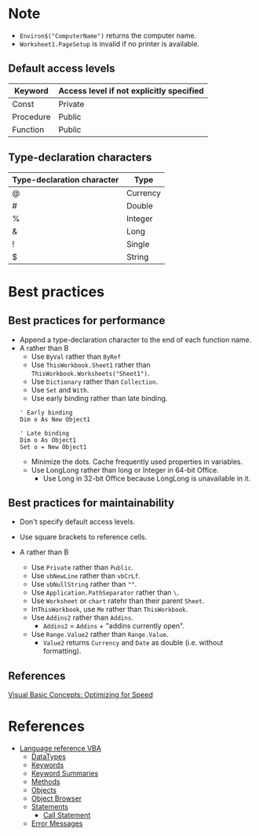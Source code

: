 # Note
* `Environ$("ComputerName")` returns the computer name.
* `Worksheet1.PageSetup` is invalid if no printer is available.

## Default access levels
Keyword|Access level if not explicitly specified
---|---
Const|Private
Procedure|Public
Function|Public

## Type-declaration characters
Type-declaration character|Type
---|---
@|Currency
#|Double
%|Integer
&|Long
!|Single
$|String

# Best practices

## Best practices for performance
* Append a type-declaration character to the end of each function name.
* A rather than B
  * Use `ByVal` rather than `ByRef` 
  * Use `ThisWorkbook.Sheet1` rather than `ThisWorkbook.Worksheets("Sheet1")`.
  * Use `Dictionary` rather than `Collection`.
  * Use `Set` and `With`.
  * Use early binding rather than late binding.
  ```vba
  ' Early binding
  Dim o As New Object1
  
  ' Late binding
  Dim o As Object1
  Set o = New Object1
  ```
  * Minimize the dots. Cache frequently used properties in variables.
  * Use LongLong rather than long or Integer in 64-bit Office.
    * Use Long in 32-bit Office because LongLong is unavailable in it.
    
## Best practices for maintainability
* Don't specify default access levels.
* Use square brackets to reference cells.

* A rather than B
  * Use `Private` rather than `Public`.
  * Use `vbNewLine` rather than `vbCrLf`.
  * Use `vbNullString` rather than `""`.
  * Use `Application.PathSeparator` rather than `\`.
  * Use `Worksheet` or `chart` ratehr than their parent `Sheet`.
  * In`ThisWorkbook`, use `Me` rather than `ThisWorkbook`.
  * Use `Addins2` rather than `Addins`.
    * `Addins2` = `Addins` + "addins currently open".
  * Use `Range.Value2` rather than `Range.Value`.
    * `Value2` returns `Currency` and `Date` as double (i.e. without formatting).

## References
[Visual Basic Concepts: Optimizing for Speed](https://msdn.microsoft.com/en-us/library/aa263514.aspx)

# References
* [Language reference VBA](https://msdn.microsoft.com/en-us/vba/vba-language-reference)
  * [DataTypes](https://msdn.microsoft.com/en-us/vba/language-reference-vba/articles/data-types)
  * [Keywords](https://msdn.microsoft.com/en-us/vba/language-reference-vba/articles/keywords-visual-basic-for-applications)
  * [Keyword Summaries](https://msdn.microsoft.com/en-us/vba/language-reference-vba/articles/keyword-summaries)
  * [Methods](https://msdn.microsoft.com/en-us/vba/language-reference-vba/articles/methods-visual-basic-for-applications)
  * [Objects](https://msdn.microsoft.com/en-us/vba/language-reference-vba/articles/objects-visual-basic-for-applications)
  * [Object Browser](https://msdn.microsoft.com/en-us/vba/language-reference-vba/articles/object-browser-visual-basic-for-applications)
  * [Statements](https://msdn.microsoft.com/en-us/vba/language-reference-vba/articles/statements)
    * [Call Statement](https://msdn.microsoft.com/en-us/vba/language-reference-vba/articles/call-statement)
  * [Error Messages](https://msdn.microsoft.com/en-us/vba/language-reference-vba/articles/error-messages)

